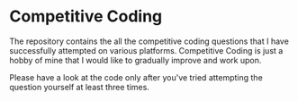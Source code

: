 # Competitive Coding

The repository contains the all the competitive coding questions that I have successfully attempted on various platforms.
Competitive Coding is just a hobby of mine that I would like to gradually improve and work upon.

Please have a look at the code only after you've tried attempting the question yourself at least three times.
